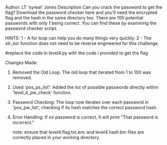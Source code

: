 Author: LT 'syreal' Jones
Description
Can you crack the password to get the flag? 
Download the password checker here and you'll need the encrypted flag and the hash in the same directory too. 
There are 100 potential passwords with only 1 being correct. You can find these by examining the password checker script.  

HINTS:
1 - A for loop can help you do many things very quickly.
2 - The str_xor function does not need to be reverse engineered for this challenge.


  #replace the code in level4.py with the code i provided to get the flag

Changes Made:
1. Removed the Old Loop: The old loop that iterated from 1 to 100 was removed.
2. Used 'pos_ps_list': Added the list of possible passwords directly within 'level_4_pw_check' function.
3. Password Checking: The loop now iterates over each password in 'pos_pw_list', checking if its hash matches the
   correct password hash.
4. Error Handling: If no password is correct, it will print "That password is incorrect."

   note: ensure that level4.flag.txt.enc and level4.hash.bin files are correctly placed in your working directory.
